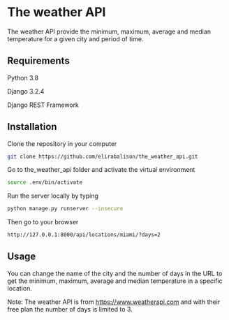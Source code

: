 
# The weather API

The weather API provide the minimum, maximum, average and median temperature for a given city and period of time.

## Requirements

Python 3.8

Django 3.2.4

Django REST Framework

## Installation

Clone the repository in your computer

```bash
git clone https://github.com/elirabalison/the_weather_api.git
```

Go to the_weather_api folder and activate the virtual environment

```bash
source .env/bin/activate

```
Run the server locally by typing

```bash
python manage.py runserver --insecure

```
Then go to your browser

```bash
http://127.0.0.1:8000/api/locations/miami/?days=2

```

## Usage

You can change the name of the city and the number of days in the URL to get the minimum, maximum, average and median temperature in a specific location.

Note: The weather API is from https://www.weatherapi.com and with their free plan the number of days is limited to 3.
